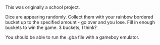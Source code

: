 This was originally a school project.

Dice are appearing randomly. Collect them with your rainbow bordered bucket up to the specified amount - go over and you lose. Fill in enough buckets to win the game. 3 buckets, I think?

You should be able to run the .gba file with a gameboy emulator.
